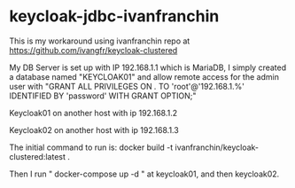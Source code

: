 # keycloak-jdbc-ivanfranchin

This is my workaround using ivanfranchin repo at https://github.com/ivangfr/keycloak-clustered

My DB Server is set up with IP 192.168.1.1 which is MariaDB,
I simply created a database named "KEYCLOAK01" and allow remote access for the admin user with "GRANT ALL PRIVILEGES ON *.* TO 'root'@'192.168.1.%' IDENTIFIED BY 'password' WITH GRANT OPTION;"

Keycloak01 on another host with ip 192.168.1.2

Keycloak02 on another host with ip 192.168.1.3

The initial command to run is:
docker build -t ivanfranchin/keycloak-clustered:latest .

Then I run " docker-compose up -d " at keycloak01, and then keycloak02.
